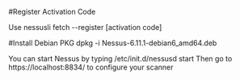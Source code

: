 #Register Activation Code

Use nessusli fetch --register [activation code]

#Install Debian PKG
dpkg -i Nessus-6.11.1-debian6_amd64.deb 

You can start Nessus by typing /etc/init.d/nessusd start
Then go to https://localhost:8834/ to configure your scanner

# 

